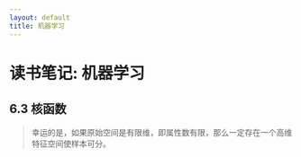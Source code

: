 ```yaml
---
layout: default
title: 机器学习
---
```


# 读书笔记: 机器学习


## 6.3 核函数

> 幸运的是，如果原始空间是有限维，即属性数有限，那么一定存在一个高维特征空间使样本可分。
>
